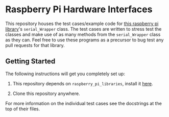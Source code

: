 # Raspberry Pi Hardware Interfaces

This repository houses the test cases/example code for [this raspberry pi library](https://gitlab.com/rohand2412/raspberry_pi_libraries)'s `serial_Wrapper` class. The test cases are written to stress test the classes and make use of as many methods from the `serial_Wrapper` class as they can. Feel free to use these programs as a precursor to bug test any pull requests for that library.

## Getting Started

The following instructions will get you completely set up:

1. This repository depends on `raspberry_pi_libraries`, install it [here](https://gitlab.com/rohand2412/raspberry_pi_libraries).

2. Clone this repository anywhere.

For more information on the individual test cases see the docstrings at the top of their files.